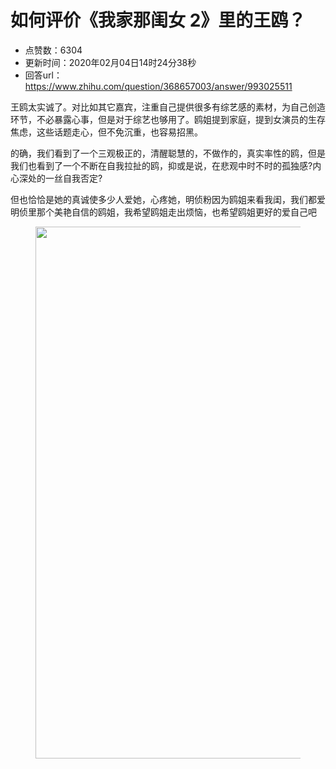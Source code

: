# 如何评价《我家那闺女 2》里的王鸥？
- 点赞数：6304
- 更新时间：2020年02月04日14时24分38秒
- 回答url：https://www.zhihu.com/question/368657003/answer/993025511
<body>
 <p data-pid="mqwcxcMv">王鸥太实诚了。对比如其它嘉宾，注重自己提供很多有综艺感的素材，为自己创造环节，不必暴露心事，但是对于综艺也够用了。鸥姐提到家庭，提到女演员的生存焦虑，这些话题走心，但不免沉重，也容易招黑。</p>
 <p data-pid="dnSjzVmq">的确，我们看到了一个三观极正的，清醒聪慧的，不做作的，真实率性的鸥，但是我们也看到了一个不断在自我拉扯的鸥，抑或是说，在悲观中时不时的孤独感?内心深处的一丝自我否定?</p>
 <p data-pid="vEdyMHmU">但也恰恰是她的真诚使多少人爱她，心疼她，明侦粉因为鸥姐来看我闺，我们都爱明侦里那个美艳自信的鸥姐，我希望鸥姐走出烦恼，也希望鸥姐更好的爱自己吧</p>
 <figure data-size="normal">
  <img src="https://pica.zhimg.com/50/v2-6fd621d53a50550d79c521571f7d6277_720w.jpg?source=1940ef5c" data-rawwidth="851" data-rawheight="1244" data-size="normal" data-original-token="v2-a9c710a472c3924df1bb1672d434ac82" data-default-watermark-src="https://pic1.zhimg.com/50/v2-6f0c038458a09d16e10a3c85a142f44d_720w.jpg?source=1940ef5c" class="origin_image zh-lightbox-thumb" width="851" data-original="https://picx.zhimg.com/v2-6fd621d53a50550d79c521571f7d6277_r.jpg?source=1940ef5c">
 </figure>
 <p></p>
</body>